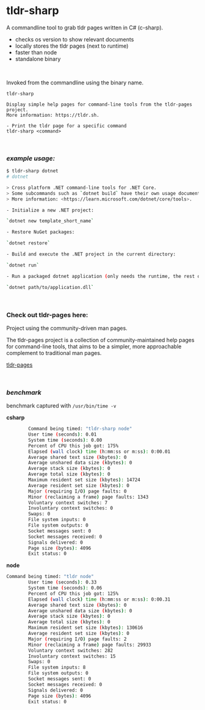 # tldr-sharp

A commandline tool to grab tldr pages written in C# (c-sharp).

+ checks os version to show relevant documents
+ locally stores the tldr pages (next to runtime)
+ faster than node
+ standalone binary

<br>

Invoked from the commandline using the binary name.

```
tldr-sharp

Display simple help pages for command-line tools from the tldr-pages project.
More information: https://tldr.sh.

- Print the tldr page for a specific command
tldr-sharp <command>
```

<br>

### *example usage:*
```sh
$ tldr-sharp dotnet
# dotnet

> Cross platform .NET command-line tools for .NET Core.
> Some subcommands such as `dotnet build` have their own usage documentation.
> More information: <https://learn.microsoft.com/dotnet/core/tools>.

- Initialize a new .NET project:

`dotnet new template_short_name`

- Restore NuGet packages:

`dotnet restore`

- Build and execute the .NET project in the current directory:

`dotnet run`

- Run a packaged dotnet application (only needs the runtime, the rest of the commands require the .NET Core SDK installed):

`dotnet path/to/application.dll`
```

<br>

### Check out tldr-pages here:
Project using the community-driven man pages.

The tldr-pages project is a collection of community-maintained help pages for command-line tools,
that aims to be a simpler, more approachable complement to traditional man pages.

[tldr-pages](https://github.com/tldr-pages/tldr)

<br>

### *benchmark*

benchmark captured with `/usr/bin/time -v`

**csharp**
```sh
        Command being timed: "tldr-sharp node"
        User time (seconds): 0.01
        System time (seconds): 0.00
        Percent of CPU this job got: 175%
        Elapsed (wall clock) time (h:mm:ss or m:ss): 0:00.01
        Average shared text size (kbytes): 0
        Average unshared data size (kbytes): 0
        Average stack size (kbytes): 0
        Average total size (kbytes): 0
        Maximum resident set size (kbytes): 14724
        Average resident set size (kbytes): 0
        Major (requiring I/O) page faults: 0
        Minor (reclaiming a frame) page faults: 1343
        Voluntary context switches: 7
        Involuntary context switches: 0
        Swaps: 0
        File system inputs: 0
        File system outputs: 0
        Socket messages sent: 0
        Socket messages received: 0
        Signals delivered: 0
        Page size (bytes): 4096
        Exit status: 0
```
**node**
```sh
Command being timed: "tldr node"
        User time (seconds): 0.33
        System time (seconds): 0.06
        Percent of CPU this job got: 125%
        Elapsed (wall clock) time (h:mm:ss or m:ss): 0:00.31
        Average shared text size (kbytes): 0
        Average unshared data size (kbytes): 0
        Average stack size (kbytes): 0
        Average total size (kbytes): 0
        Maximum resident set size (kbytes): 130616
        Average resident set size (kbytes): 0
        Major (requiring I/O) page faults: 2
        Minor (reclaiming a frame) page faults: 29933
        Voluntary context switches: 282
        Involuntary context switches: 15
        Swaps: 0
        File system inputs: 8
        File system outputs: 0
        Socket messages sent: 0
        Socket messages received: 0
        Signals delivered: 0
        Page size (bytes): 4096
        Exit status: 0
```
